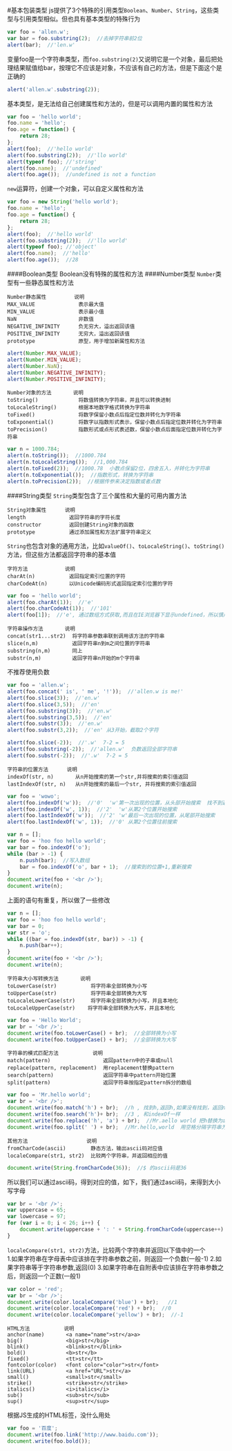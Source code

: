 #基本包装类型
js提供了3个特殊的引用类型`Boolean`、`Number`、`String`，这些类型与引用类型相似。但也具有基本类型的特殊行为
```js
var foo = 'allen.w';
var bar = foo.substring(2);  //去掉字符串前2位
alert(bar);  //'len.w'
```
变量foo是一个字符串类型，而`foo.substring(2)`又说明它是一个对象，最后把处理结果赋值给bar，按理它不应该是对象，不应该有自己的方法，但是下面这个是正确的
```js
alert('allen.w'.substring(2));
```
基本类型，是无法给自己创建属性和方法的，但是可以调用内置的属性和方法
```js
var foo = 'hello world';
foo.name = 'hello';
foo.age = function() {
	return 28;
};
alert(foo);  //'hello world'
alert(foo.substring(2));  //'llo world'
alert(typeof foo); //'string'
alert(foo.name);  //'undefined'
alert(foo.age());  //undefined is not a function
```
`new`运算符，创建一个对象，可以自定义属性和方法
```js
var foo = new String('hello world');
foo.name = 'hello';
foo.age = function() {
	return 28;
};
alert(foo);  //'hello world'
alert(foo.substring(2));  //'llo world'
alert(typeof foo); //'object'
alert(foo.name);  //'hello'
alert(foo.age());  //28
```
####Boolean类型
Boolean没有特殊的属性和方法
####Number类型
`Number`类型有一些静态属性和方法
```text
Number静态属性         说明
MAX_VALUE              表示最大值
MIN_VALUE              表示最小值
NaN                    非数值
NEGATIVE_INFINITY      负无穷大，溢出返回该值
POSITIVE_INFINITY      无穷大，溢出返回该值
prototype              原型，用于增加新属性和方法
```
```js
alert(Number.MAX_VALUE);
alert(Number.MIN_VALUE);
alert(Number.NaN);
alert(Number.NEGATIVE_INFINITY);
alert(Number.POSITIVE_INFINITY);
```
```text
Number对象的方法       说明
toString()             将数值转换为字符串，并且可以转换进制
toLocaleString()       根据本地数字格式转换为字符串
toFixed()              将数字保留小数点后指定位数并转化为字符串
toExponential()        将数字以指数形式表示，保留小数点后指定位数并转化为字符串
toPrecision()          指数形式或点形式表述数，保留小数点后面指定位数并转化为字符串
```
```js
var n = 1000.784;
alert(n.toString());  //1000.784
alert(n.toLocaleString());  //1,000.784
alert(n.toFixed(2));  //1000.78  小数点保留2位，四舍五入，并转化为字符串
alert(n.toExponential());  //指数形式，转换为字符串
alert(n.toPrecision(2));  //根据传参来决定指数或者点数
```
####String类型
`String`类型包含了三个属性和大量的可用内置方法
```text
String对象属性      说明
length              返回字符串的字符长度
constructor         返回创建String对象的函数
prototype           通过添加属性和方法扩展字符串定义
```
`String`也包含对象的通用方法，比如`valueOf()`、`toLocaleString()`、`toString()`方法，但这些方法都返回字符串的基本值
```text
字符方法            说明
charAt(n)           返回指定索引位置的字符
charCodeAt(n)       以Unicode编码形式返回指定索引位置的字符
```
```js
var foo = 'hello world';
alert(foo.charAt(1));  //'e'
alert(foo.charCodeAt(1));  //'101'
alert(foo[1]);  //'e', 通过数组方式获取,而且在IE浏览器下显示undefined，所以慎用
```
```text
字符串操作方法       说明
concat(str1...str2)  将字符串参数串联到调用该方法的字符串
slice(n,m)           返回字符串n到m之间位置的字符串
substring(n,m)       同上
substr(n,m)          返回字符串n开始的m个字符串
```
不推荐使用负数
```js
var foo = 'allen.w';
alert(foo.concat(' is', ' me', '!'));  //'allen.w is me!'
alert(foo.slice(3));  //'en.w'
alert(foo.slice(3,5));  //'en'
alert(foo.substring(3));  //'en.w'
alert(foo.substring(3,5));  //'en'
alert(foo.substr(3));  //'en.w'
alert(foo.substr(3,2));  //'en' 从3开始，截取2个字符

alert(foo.slice(-2));  //'.w'  7-2 = 5
alert(foo.substring(-2));  //'allen.w'  负数返回全部字符串
alert(foo.substr(-2));  //'.w'  7-2 = 5
``` 
```text
字符串的位置方法      说明
indexOf(str, n)       从n开始搜索的第一个str,并将搜索的索引值返回
lastIndexOf(str, n)   从n开始搜索的最后一个str, 并将搜索的索引值返回
```
```js
var foo = 'wowo';
alert(foo.indexOf('w'));  //'0'  'w'第一次出现的位置，从头部开始搜索  找不到返回-1
alert(foo.indexOf('w', 1));  //'2'  'w'从第2个位置开始搜索
alert(foo.lastIndexOf('w'));  //'2' 'w'最后一次出现的位置，从尾部开始搜索
alert(foo.lastIndexOf('w', 1));  //'0' 从第2个位置往前搜索
```
```js
var n = [];
var foo = 'hoo foo hello world';
var bar = foo.indexOf('o');
while (bar > -1) {
	n.push(bar);  //写入数组
	bar = foo.indexOf('o', bar + 1);  //搜索到的位置+1,重新搜索
}
document.write(foo + '<br />');
document.write(n);
```
上面的语句有重复，所以做了一些修改
```js
var n = [];
var foo = 'hoo foo hello world';
var bar = 0;
var str = 'o';
while ((bar = foo.indexOf(str, bar)) > -1) {
	n.push(bar++);
}
document.write(foo + '<br />');
document.write(n);
```
```text
字符串大小写转换方法       说明
toLowerCase(str)           将字符串全部转换为小写
toUpperCase(str)           将字符串全部转换为大写
toLocaleLowerCase(str)     将字符串全部转换为小写，并且本地化
toLocaleUpperCase(str)    将字符串全部转换为大写，并且本地化
```
```js
var foo = 'Hello World';
var br = '<br />';
document.write(foo.toLowerCase() + br);  //全部转换为小写
document.write(foo.toUpperCase() + br);  //全部转换为大写
```
```text
字符串的模式匹配方法           说明
match(pattern)                 返回pattern中的子串或null
replace(pattern, replacement)  用replacement替换pattern
search(pattern)                返回字符串中pattern开始位置
split(pattern)                 返回字符串按指定pattern拆分的数组
```
```js
var foo = 'Mr.hello world';
var br = '<br />';
document.write(foo.match('h') + br);  //h , 找到h,返回h,如果没有找到，返回null
document.write(foo.search('h')+ br);  //3 , 和indexOf一样
document.write(foo.replace('h', 'a') + br);  //Mr.aello world 把h替换为a
document.write(foo.split(' ') + br);  //Mr.hello,world  用空格分隔字符串为数组
```
```text
其他方法                   说明
fromCharCode(ascii)        静态方法，输出ascii码对应值
localeCompare(str1, str2)  比较两个字符串，并返回相应的值
```
```js
document.write(String.fromCharCode(36));  //$ 的ascii码是36
```
所以我们可以通过ascii码，得到对应的值，如下，我们通过ascii码，来得到大小写字母
```js
var br = '<br />';
var uppercase = 65;
var lowercase = 97;
for (var i = 0; i < 26; i++) {
	document.write(uppercase + ': ' + String.fromCharCode(uppercase++) + '    ' + lowercase + ': ' + String.fromCharCode(lowercase++) + br);
}
```
`localeCompare(str1, str2)`方法，比较两个字符串并返回以下值中的一个        
1.如果字符串在字母表中应该排在字符串参数之前，则返回一个负数(一般-1)
2.如果字符串等于字符串参数,返回(0)
3.如果字符串在自附表中应该排在字符串参数之后，则返回一个正数(一般1)

```js
var color = 'red';
var br = '<br />';
document.write(color.localeCompare('blue') + br);   //1
document.write(color.localeCompare('red') + br);  //0
document.write(color.localeCompare('yellow') + br);  //-1
```
```text
HTML方法           说明
anchor(name)       <a name="name">str</a>a>
big()              <big>str</big>
blink()            <blink>str</blink>
bold()             <b>str</b>
fixed()            <tt>str</tt>
fontcolor(color)   <font color="color">str</font>
link(URL)          <a href="URL">str</a>
small()            <small>str</small>
strike()           <strike>str</strike>
italics()          <i>italics</i>
sub()              <sub>str</sub>
sup()              <sup>str</sup>
```
根据JS生成的HTML标签，没什么用处
```js
var foo = '百度';
document.write(foo.link('http://www.baidu.com'));
document.write(foo.bold());
```